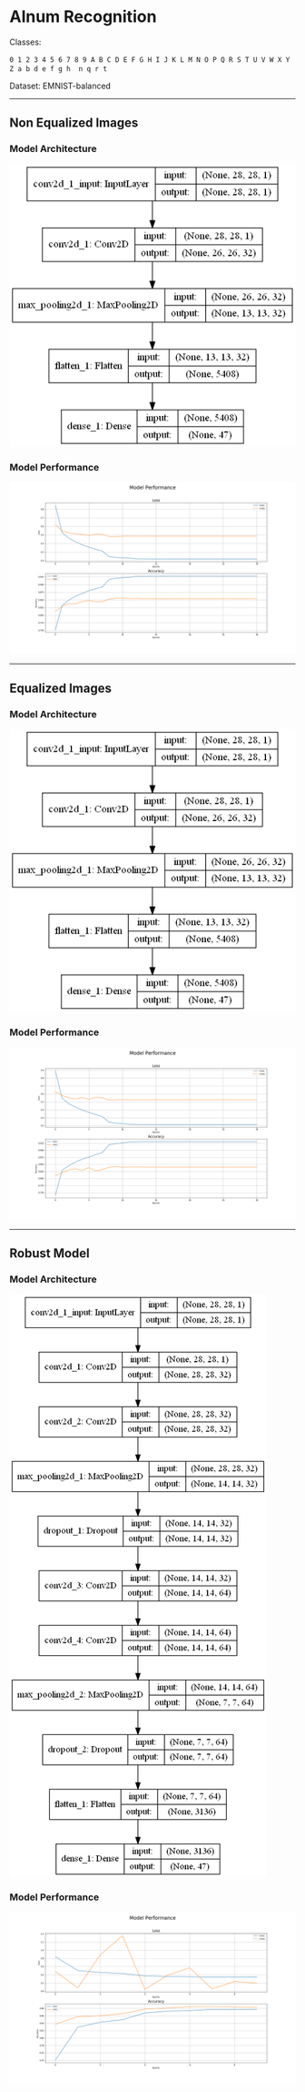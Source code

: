 # Alnum Recognition

Classes:
    
    0 1 2 3 4 5 6 7 8 9 A B C D E F G H I J K L M N O P Q R S T U V W X Y Z a b d e f g h  n q r t

Dataset: EMNIST-balanced          
___
## Non Equalized Images
### Model Architecture
![model](CNN1.png)

### Model Performance
![performance](Training1.png)
___
## Equalized Images
### Model Architecture
![model](CNN2.png)

### Model Performance
![performance](Training2.png)
___
## Robust Model
### Model Architecture
![model](CNN3.png)

### Model Performance
![performance](Training3.png)